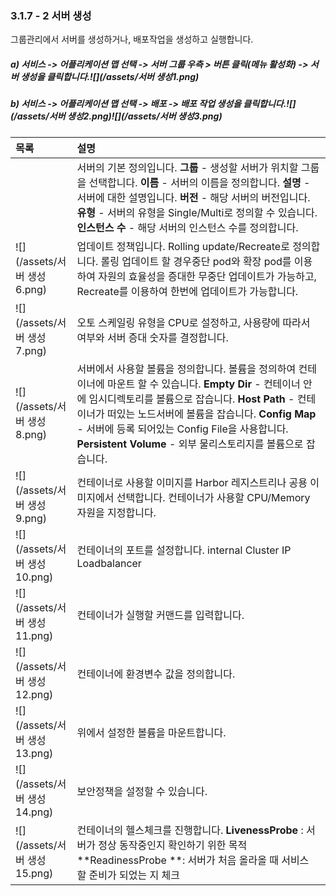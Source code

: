 ### 3.1.7 - 2 서버 생성

그룹관리에서 서버를 생성하거나, 배포작업을 생성하고 실행합니다.

##### a\) 서비스 -&gt; 어플리케이션 맵 선택 -&gt; 서버 그룹 우측 &gt; 버튼 클릭\(메뉴 활성화\) -&gt; 서버 생성을 클릭합니다.![](/assets/서버 생성1.png)

##### b\) 서비스 -&gt; 어플리케이션 맵 선택 -&gt; 배포 -&gt; 배포 작업 생성을 클릭합니다.![](/assets/서버 생성2.png)![](/assets/서버 생성3.png)

| 목록 | 설명 |
| :--- | :--- |
|  | 서버의 기본 정의입니다.  **그룹** - 생성할 서버가 위치할 그룹을 선택합니다. **이름** - 서버의 이름을 정의합니다. **설명** - 서버에 대한 설명입니다. **버전** - 해당 서버의 버전입니다. **유형** - 서버의 유형을 Single/Multi로 정의할 수 있습니다. **인스턴스 수** - 해당 서버의 인스턴스 수를 정의합니다. |
| ![](/assets/서버 생성6.png) | 업데이트 정책입니다. Rolling update/Recreate로 정의합니다. 롤링 업데이트 할 경우중단 pod와 확장 pod를 이용하여 자원의 효율성을 증대한 무중단 업데이트가 가능하고, Recreate를 이용하여 한번에 업데이트가 가능합니다. |
| ![](/assets/서버 생성7.png) | 오토 스케일링 유형을 CPU로 설정하고, 사용량에 따라서 여부와 서버 증대 숫자를 결정합니다. |
| ![](/assets/서버 생성8.png) | 서버에서 사용할 볼륨을 정의합니다. 볼륨을 정의하여 컨테이너에 마운트 할 수 있습니다.                                                                           **Empty Dir** - 컨테이너 안에 임시디렉토리를 볼륨으로 잡습니다.        **Host Path** - 컨테이너가 떠있는 노드서버에 볼륨을 잡습니다.           **Config Map** - 서버에 등록 되어있는 Config File을 사용합니다.      **Persistent Volume** - 외부 물리스토리지를 볼륨으로 잡습니다. |
| ![](/assets/서버 생성9.png) | 컨테이너로 사용할 이미지를 Harbor 레지스트리나 공용 이미지에서 선택합니다. 컨테이너가 사용할 CPU/Memory 자원을 지정합니다. |
| ![](/assets/서버 생성10.png) | 컨테이너의 포트를 설정합니다. internal Cluster IP Loadbalancer |
| ![](/assets/서버 생성11.png) | 컨테이너가 실행할 커맨드를 입력합니다. |
| ![](/assets/서버 생성12.png) | 컨테이너에 환경변수 값을 정의합니다. |
| ![](/assets/서버 생성13.png) | 위에서 설정한 볼륨을 마운트합니다. |
| ![](/assets/서버 생성14.png) | 보안정책을 설정할 수 있습니다. |
| ![](/assets/서버 생성15.png) | 컨테이너의 헬스체크를 진행합니다.                                                  **LivenessProbe** : 서버가 정상 동작중인지 확인하기 위한 목적          **ReadinessProbe **: 서버가 처음 올라올 때 서비스 할 준비가 되었는 지 체크 |



